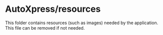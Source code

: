 # AutoXpress/resources

This folder contains resources (such as images) needed by the application. This file can
be removed if not needed.
